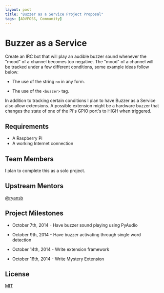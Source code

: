 ```yaml
---
layout: post
title: "Buzzer as a Service Project Proposal"
tags: [ADVFOSS, Community]
---
```

# Buzzer as a Service
Create an IRC bot that will play an audible buzzer sound whenever the "mood" of
a channel becomes too negative. The "mood" of a channel will be tracked under
a few different conditions, some example ideas follow below:

* The use of the string `no` in any form.

* The use of the `<buzzer>` tag.

In addition to tracking certain conditions I plan to have Buzzer as a Service
also allow extensions. A possible extension might be a hardware buzzer that
changes the state of one of the Pi's GPIO port's to HIGH when triggered.

## Requirements
* A Raspberry Pi
* A working Internet connection

## Team Members
I plan to complete this as a solo project.

## Upstream Mentors
[@ryansb](https://github.com/ryansb)

## Project Milestones

* October 7th, 2014 - Have buzzer sound playing using PyAudio

* October 9th, 2014 - Have buzzer activating through single word detection

* October 14th, 2014 - Write extension framework

* October 16th, 2014 - Write Mystery Extension

## License
[MIT](https://github.com/timoxley/osi-licenses-full/blob/master/licenses/MIT.md)
